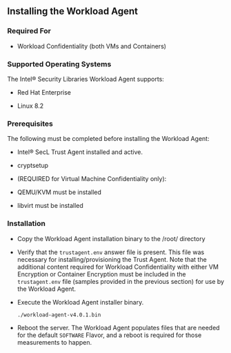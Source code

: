 ## Installing the Workload Agent

### Required For

-   Workload Confidentiality (both VMs and Containers)

### Supported Operating Systems

The Intel® Security Libraries Workload Agent supports:

* Red Hat Enterprise

* Linux 8.2

### Prerequisites

The following must be completed before installing the Workload Agent:

-   Intel® SecL Trust Agent installed and active.

-   cryptsetup

-   (REQUIRED for Virtual Machine Confidentiality only):

-   QEMU/KVM must be installed

-   libvirt must be installed


### Installation

* Copy the Workload Agent installation binary to the /root/ directory

* Verify that the `trustagent.env` answer file is present. This file was
  necessary for installing/provisioning the Trust Agent. Note that the
  additional content required for Workload Confidentiality with either
  VM Encryption or Container Encryption must be included in the
  `trustagent.env` file (samples provided in the previous section) for
  use by the Workload Agent.

* Execute the Workload Agent installer binary.

  ```shell
  ./workload-agent-v4.0.1.bin
  ```

* Reboot the server. The Workload Agent populates files that are
  needed for the default `SOFTWARE` Flavor, and a reboot is required for
  those measurements to happen.


